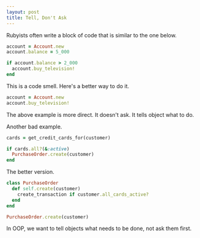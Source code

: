 ```yaml
---
layout: post
title: Tell, Don't Ask
---
```


Rubyists often write a block of code that is similar to the one below.

```ruby
account = Account.new
account.balance = 5_000

if account.balance > 2_000
  account.buy_television!
end
```

<!--break-->

This is a code smell. Here's a better way to do it.

```ruby
account = Account.new
account.buy_television!
```

The above example is more direct. It doesn't ask. It tells object what to do.


Another bad example.

```ruby
cards = get_credit_cards_for(customer)

if cards.all?(&:active)
  PurchaseOrder.create(customer)
end
```

The better version.

```ruby
class PurchaseOrder
  def self.create(customer)
    create_transaction if customer.all_cards_active?
  end
end

PurchaseOrder.create(customer)
```

In OOP, we want to tell objects what needs to be done, not ask them first.
